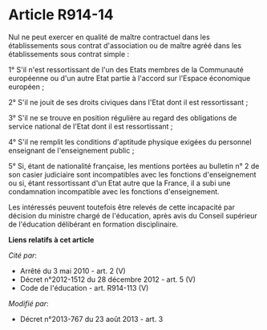 # Article R914-14

Nul ne peut exercer en qualité de maître contractuel dans les établissements sous contrat d'association ou de maître agréé
dans les établissements sous contrat simple : 

1° S'il n'est ressortissant de l'un des Etats membres de la Communauté européenne ou d'un autre Etat partie à l'accord sur
l'Espace économique européen                  ; 

2° S'il ne jouit de ses droits civiques dans l'Etat dont il est ressortissant ; 

3° S'il ne se trouve en position régulière au regard des obligations de service national de l'Etat dont il est
ressortissant ; 

4° S'il ne remplit les conditions d'aptitude physique exigées du personnel enseignant de l'enseignement public ; 

5° Si, étant de nationalité française, les mentions portées au bulletin n° 2 de son casier judiciaire sont incompatibles avec
les fonctions d'enseignement ou si, étant ressortissant d'un Etat autre que la France, il a subi une condamnation
incompatible avec les fonctions d'enseignement. 

Les intéressés peuvent toutefois être relevés de cette incapacité par décision du ministre chargé de l'éducation, après avis
du Conseil supérieur de l'éducation délibérant en formation disciplinaire.

**Liens relatifs à cet article**

_Cité par_:

  - Arrêté du 3 mai 2010 - art. 2 (V)
  - Décret n°2012-1512 du 28 décembre 2012 - art. 5 (V)
  - Code de l'éducation - art. R914-113 (V)

_Modifié par_:

  - Décret n°2013-767 du 23 août 2013 - art. 3
